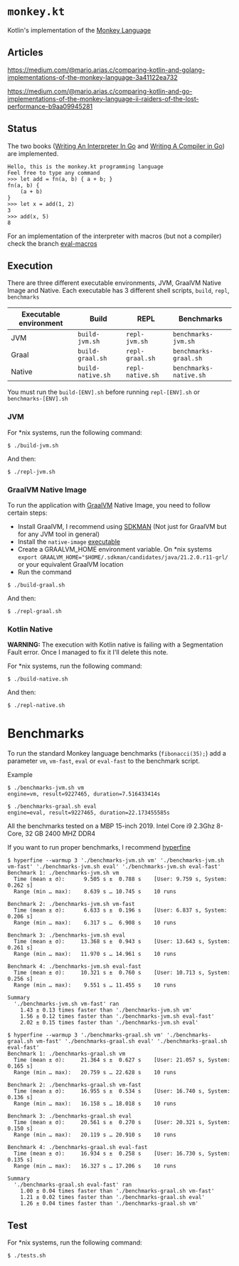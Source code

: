 # `monkey.kt`

Kotlin's implementation of the [Monkey Language](https://monkeylang.org/)

## Articles

https://medium.com/@mario.arias.c/comparing-kotlin-and-golang-implementations-of-the-monkey-language-3a41122ea732

https://medium.com/@mario.arias.c/comparing-kotlin-and-go-implementations-of-the-monkey-language-ii-raiders-of-the-lost-performance-b9aa09945281

## Status

The two books ([Writing An Interpreter In Go](https://interpreterbook.com/)
and [Writing A Compiler in Go](https://compilerbook.com/)) are implemented.

```text
Hello, this is the monkey.kt programming language
Feel free to type any command
>>> let add = fn(a, b) { a + b; }
fn(a, b) {
    (a + b)
}
>>> let x = add(1, 2)
3
>>> add(x, 5)
8
```

For an implementation of the interpreter with macros (but not a compiler) check the
branch [eval-macros](https://github.com/MarioAriasC/monkey.kt/tree/eval-macros)

## Execution

There are three different executable environments, JVM, GraalVM Native Image and Native. Each executable has 3 different
shell scripts, `build`, `repl`, `benchmarks`

| Executable environment | Build             | REPL             | Benchmarks             |
|------------------------|-------------------|------------------|------------------------|
| JVM                    | `build-jvm.sh`    | `repl-jvm.sh`    | `benchmarks-jvm.sh`    |
| Graal                  | `build-graal.sh`  | `repl-graal.sh`  | `benchmarks-graal.sh`  |
| Native                 | `build-native.sh` | `repl-native.sh` | `benchmarks-native.sh` |

You must run the `build-[ENV].sh` before running `repl-[ENV].sh` or `benchmarks-[ENV].sh`

### JVM

For *nix systems, run the following command:

```shell
$ ./build-jvm.sh
```

And then:

```shell
$ ./repl-jvm.sh
```

### GraalVM Native Image

To run the application with [GraalVM](https://www.graalvm.org/) Native Image, you need to follow certain steps:

- Install GraalVM, I recommend using [SDKMAN](https://sdkman.io/) (Not just for GraalVM but for any JVM tool in general)
- Install the `native-image` [executable](https://www.graalvm.org/reference-manual/native-image/#install-native-image)
- Create a GRAALVM_HOME environment variable. On *nix
  systems `export GRAALVM_HOME="$HOME/.sdkman/candidates/java/21.2.0.r11-grl/` or your equivalent GraalVM location
- Run the command

```shell
$ ./build-graal.sh
```

And then:

```shell
$ ./repl-graal.sh
```
                 
### Kotlin Native

**WARNING:** The execution with Kotlin native is failing with a Segmentation Fault error. Once I managed to fix it I'll delete this note.

For *nix systems, run the following command:

```shell
$ ./build-native.sh
```

And then:

```shell
$ ./repl-native.sh
```

# Benchmarks

To run the standard Monkey language benchmarks (`fibonacci(35);`) add a parameter `vm`, `vm-fast`, `eval` or `eval-fast`
to the benchmark script.

Example

```shell
$ ./benchmarks-jvm.sh vm
engine=vm, result=9227465, duration=7.516433414s
```

```shell
$ ./benchmarks-graal.sh eval  
engine=eval, result=9227465, duration=22.173455585s
```
 
All the benchmarks tested on a MBP 15-inch 2019. Intel Core i9 2.3Ghz 8-Core, 32 GB 2400 MHZ DDR4
 
If you want to run proper benchmarks, I recommend [hyperfine](https://github.com/sharkdp/hyperfine)

```shell
$ hyperfine --warmup 3 './benchmarks-jvm.sh vm' './benchmarks-jvm.sh vm-fast' './benchmarks-jvm.sh eval' './benchmarks-jvm.sh eval-fast'
Benchmark 1: ./benchmarks-jvm.sh vm
  Time (mean ± σ):      9.505 s ±  0.788 s    [User: 9.759 s, System: 0.262 s]
  Range (min … max):    8.639 s … 10.745 s    10 runs

Benchmark 2: ./benchmarks-jvm.sh vm-fast
  Time (mean ± σ):      6.633 s ±  0.196 s    [User: 6.837 s, System: 0.206 s]
  Range (min … max):    6.317 s …  6.908 s    10 runs

Benchmark 3: ./benchmarks-jvm.sh eval
  Time (mean ± σ):     13.368 s ±  0.943 s    [User: 13.643 s, System: 0.261 s]
  Range (min … max):   11.970 s … 14.961 s    10 runs

Benchmark 4: ./benchmarks-jvm.sh eval-fast
  Time (mean ± σ):     10.321 s ±  0.760 s    [User: 10.713 s, System: 0.256 s]
  Range (min … max):    9.551 s … 11.455 s    10 runs

Summary
  './benchmarks-jvm.sh vm-fast' ran
    1.43 ± 0.13 times faster than './benchmarks-jvm.sh vm'
    1.56 ± 0.12 times faster than './benchmarks-jvm.sh eval-fast'
    2.02 ± 0.15 times faster than './benchmarks-jvm.sh eval'
```
```shell
$ hyperfine --warmup 3 './benchmarks-graal.sh vm' './benchmarks-graal.sh vm-fast' './benchmarks-graal.sh eval' './benchmarks-graal.sh eval-fast'
Benchmark 1: ./benchmarks-graal.sh vm
  Time (mean ± σ):     21.364 s ±  0.627 s    [User: 21.057 s, System: 0.165 s]
  Range (min … max):   20.759 s … 22.628 s    10 runs

Benchmark 2: ./benchmarks-graal.sh vm-fast
  Time (mean ± σ):     16.955 s ±  0.534 s    [User: 16.740 s, System: 0.136 s]
  Range (min … max):   16.158 s … 18.018 s    10 runs

Benchmark 3: ./benchmarks-graal.sh eval
  Time (mean ± σ):     20.561 s ±  0.270 s    [User: 20.321 s, System: 0.150 s]
  Range (min … max):   20.119 s … 20.910 s    10 runs

Benchmark 4: ./benchmarks-graal.sh eval-fast
  Time (mean ± σ):     16.934 s ±  0.258 s    [User: 16.730 s, System: 0.135 s]
  Range (min … max):   16.327 s … 17.206 s    10 runs

Summary
  './benchmarks-graal.sh eval-fast' ran
    1.00 ± 0.04 times faster than './benchmarks-graal.sh vm-fast'
    1.21 ± 0.02 times faster than './benchmarks-graal.sh eval'
    1.26 ± 0.04 times faster than './benchmarks-graal.sh vm'
```

## Test

For *nix systems, run the following command:

```shell
$ ./tests.sh
```
